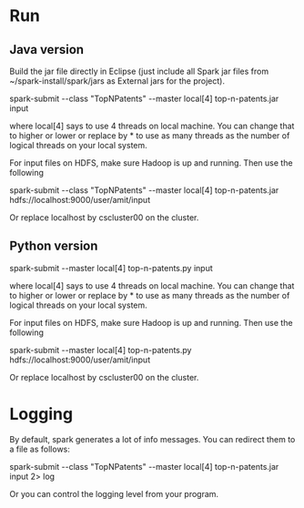 
# Run

## Java version

Build the jar file directly in Eclipse (just include all Spark jar files from
~/spark-install/spark/jars as External jars for the project).

spark-submit --class "TopNPatents" --master local[4] top-n-patents.jar input

where local[4] says to use 4 threads on local machine. You can change that to higher or lower
or replace by * to use as many threads as the number of logical threads on your local system.

For input files on HDFS, make sure Hadoop is up and running. Then use the following 

spark-submit --class "TopNPatents" --master local[4] top-n-patents.jar hdfs://localhost:9000/user/amit/input

Or replace localhost by cscluster00 on the cluster.


## Python version

spark-submit --master local[4] top-n-patents.py input

where local[4] says to use 4 threads on local machine. You can change that to higher or lower
or replace by * to use as many threads as the number of logical threads on your local system.

For input files on HDFS, make sure Hadoop is up and running. Then use the following 

spark-submit --master local[4] top-n-patents.py hdfs://localhost:9000/user/amit/input

Or replace localhost by cscluster00 on the cluster.


# Logging

By default, spark generates a lot of info messages. You can redirect them to a file as follows:

spark-submit --class "TopNPatents" --master local[4]  top-n-patents.jar input  2> log

Or you can control the logging level from your program. 

